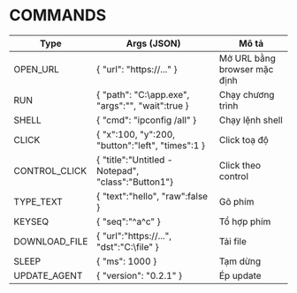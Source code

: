 # COMMANDS
| Type            | Args (JSON)                                      | Mô tả                     |
|-----------------|---------------------------------------------------|---------------------------|
| OPEN_URL        | { "url": "https://..." }                          | Mở URL bằng browser mặc định |
| RUN             | { "path": "C:\\app.exe", "args":"", "wait":true } | Chạy chương trình          |
| SHELL           | { "cmd": "ipconfig /all" }                        | Chạy lệnh shell            |
| CLICK           | { "x":100, "y":200, "button":"left", "times":1 }  | Click toạ độ               |
| CONTROL_CLICK   | { "title":"Untitled - Notepad", "class":"Button1"}| Click theo control         |
| TYPE_TEXT       | { "text":"hello", "raw":false }                   | Gõ phím                    |
| KEYSEQ          | { "seq":"^a^c" }                                  | Tổ hợp phím                |
| DOWNLOAD_FILE   | { "url":"https://...", "dst":"C:\\file" }       | Tải file                   |
| SLEEP           | { "ms": 1000 }                                    | Tạm dừng                   |
| UPDATE_AGENT    | { "version": "0.2.1" }                            | Ép update                  |
